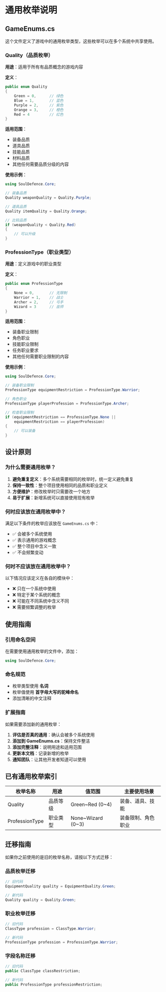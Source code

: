# 通用枚举说明

## GameEnums.cs

这个文件定义了游戏中的通用枚举类型，这些枚举可以在多个系统中共享使用。

### Quality（品质枚举）

**用途**：适用于所有有品质概念的游戏内容

**定义**：
```csharp
public enum Quality
{
    Green = 0,      // 绿色
    Blue = 1,       // 蓝色
    Purple = 2,     // 紫色
    Orange = 3,     // 橙色
    Red = 4         // 红色
}
```

**适用范围**：
- 装备品质
- 道具品质
- 技能品质
- 材料品质
- 其他任何需要品质分级的内容

**使用示例**：
```csharp
using SoulDefence.Core;

// 装备品质
Quality weaponQuality = Quality.Purple;

// 道具品质
Quality itemQuality = Quality.Orange;

// 比较品质
if (weaponQuality < Quality.Red)
{
    // 可以升级
}
```

### ProfessionType（职业类型）

**用途**：定义游戏中的职业类型

**定义**：
```csharp
public enum ProfessionType
{
    None = 0,       // 无限制
    Warrior = 1,    // 战士
    Archer = 2,     // 弓手
    Wizard = 3      // 巫师
}
```

**适用范围**：
- 装备职业限制
- 角色职业
- 技能职业限制
- 任务职业要求
- 其他任何需要职业限制的内容

**使用示例**：
```csharp
using SoulDefence.Core;

// 装备职业限制
ProfessionType equipmentRestriction = ProfessionType.Warrior;

// 角色职业
ProfessionType playerProfession = ProfessionType.Archer;

// 检查职业限制
if (equipmentRestriction == ProfessionType.None || 
    equipmentRestriction == playerProfession)
{
    // 可以装备
}
```

## 设计原则

### 为什么需要通用枚举？

1. **避免重复定义**：多个系统需要相同的枚举时，统一定义避免重复
2. **保持一致性**：整个项目使用相同的品质和职业定义
3. **方便维护**：修改枚举时只需要改一个地方
4. **易于扩展**：新增系统可以直接使用现有枚举

### 何时应该放在通用枚举中？

满足以下条件的枚举应该放在 `GameEnums.cs` 中：
- ✅ 会被多个系统使用
- ✅ 表示通用的游戏概念
- ✅ 整个项目中含义一致
- ✅ 不会频繁变动

### 何时不应该放在通用枚举中？

以下情况应该定义在各自的模块中：
- ❌ 只在一个系统中使用
- ❌ 特定于某个系统的概念
- ❌ 可能在不同系统中含义不同
- ❌ 需要频繁调整的枚举

## 使用指南

### 引用命名空间

在需要使用通用枚举的文件中，添加：
```csharp
using SoulDefence.Core;
```

### 命名规范

- 枚举类型使用 **名词**
- 枚举值使用 **首字母大写的驼峰命名**
- 添加清晰的中文注释

### 扩展指南

如果需要添加新的通用枚举：

1. **评估是否真的通用**：确认会被多个系统使用
2. **添加到 GameEnums.cs**：保持文件整洁
3. **添加完整注释**：说明用途和适用范围
4. **更新本文档**：记录新增的枚举
5. **通知团队**：让其他开发者知道可以使用

## 已有通用枚举索引

| 枚举名称 | 用途 | 值范围 | 主要使用场景 |
|---------|------|-------|-------------|
| Quality | 品质等级 | Green~Red (0~4) | 装备、道具、技能 |
| ProfessionType | 职业类型 | None~Wizard (0~3) | 装备限制、角色职业 |

## 迁移指南

如果你之前使用的是旧的枚举名称，请按以下方式迁移：

### 品质枚举迁移
```csharp
// 旧代码
EquipmentQuality quality = EquipmentQuality.Green;

// 新代码
Quality quality = Quality.Green;
```

### 职业枚举迁移
```csharp
// 旧代码
ClassType profession = ClassType.Warrior;

// 新代码
ProfessionType profession = ProfessionType.Warrior;
```

### 字段名称迁移
```csharp
// 旧代码
public ClassType classRestriction;

// 新代码
public ProfessionType professionRestriction;
```


